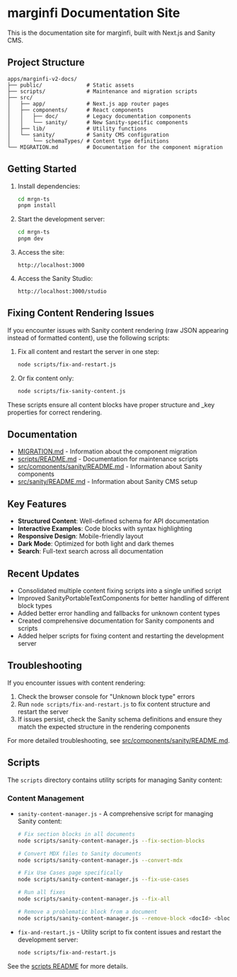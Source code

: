 # marginfi Documentation Site

This is the documentation site for marginfi, built with Next.js and Sanity CMS.

## Project Structure

```
apps/marginfi-v2-docs/
├── public/              # Static assets
├── scripts/             # Maintenance and migration scripts
├── src/
│   ├── app/             # Next.js app router pages
│   ├── components/      # React components
│   │   ├── doc/         # Legacy documentation components
│   │   └── sanity/      # New Sanity-specific components
│   ├── lib/             # Utility functions
│   └── sanity/          # Sanity CMS configuration
│       └── schemaTypes/ # Content type definitions
└── MIGRATION.md         # Documentation for the component migration
```

## Getting Started

1. Install dependencies:
   ```bash
   cd mrgn-ts
   pnpm install
   ```

2. Start the development server:
   ```bash
   cd mrgn-ts
   pnpm dev
   ```

3. Access the site:
   ```
   http://localhost:3000
   ```

4. Access the Sanity Studio:
   ```
   http://localhost:3000/studio
   ```

## Fixing Content Rendering Issues

If you encounter issues with Sanity content rendering (raw JSON appearing instead of formatted content), use the following scripts:

1. Fix all content and restart the server in one step:
   ```bash
   node scripts/fix-and-restart.js
   ```

2. Or fix content only:
   ```bash
   node scripts/fix-sanity-content.js
   ```

These scripts ensure all content blocks have proper structure and _key properties for correct rendering.

## Documentation

- [MIGRATION.md](./MIGRATION.md) - Information about the component migration
- [scripts/README.md](./scripts/README.md) - Documentation for maintenance scripts
- [src/components/sanity/README.md](./src/components/sanity/README.md) - Information about Sanity components
- [src/sanity/README.md](./src/sanity/README.md) - Information about Sanity CMS setup

## Key Features

- **Structured Content**: Well-defined schema for API documentation
- **Interactive Examples**: Code blocks with syntax highlighting
- **Responsive Design**: Mobile-friendly layout
- **Dark Mode**: Optimized for both light and dark themes
- **Search**: Full-text search across all documentation

## Recent Updates

- Consolidated multiple content fixing scripts into a single unified script
- Improved SanityPortableTextComponents for better handling of different block types
- Added better error handling and fallbacks for unknown content types
- Created comprehensive documentation for Sanity components and scripts
- Added helper scripts for fixing content and restarting the development server

## Troubleshooting

If you encounter issues with content rendering:

1. Check the browser console for "Unknown block type" errors
2. Run `node scripts/fix-and-restart.js` to fix content structure and restart the server
3. If issues persist, check the Sanity schema definitions and ensure they match the expected structure in the rendering components

For more detailed troubleshooting, see [src/components/sanity/README.md](./src/components/sanity/README.md).

## Scripts

The `scripts` directory contains utility scripts for managing Sanity content:

### Content Management

- `sanity-content-manager.js` - A comprehensive script for managing Sanity content:
  ```bash
  # Fix section blocks in all documents
  node scripts/sanity-content-manager.js --fix-section-blocks

  # Convert MDX files to Sanity documents
  node scripts/sanity-content-manager.js --convert-mdx

  # Fix Use Cases page specifically
  node scripts/sanity-content-manager.js --fix-use-cases

  # Run all fixes
  node scripts/sanity-content-manager.js --fix-all

  # Remove a problematic block from a document
  node scripts/sanity-content-manager.js --remove-block <docId> <blockKey>
  ```

- `fix-and-restart.js` - Utility script to fix content issues and restart the development server:
  ```bash
  node scripts/fix-and-restart.js
  ```

See the [scripts README](scripts/README.md) for more details.